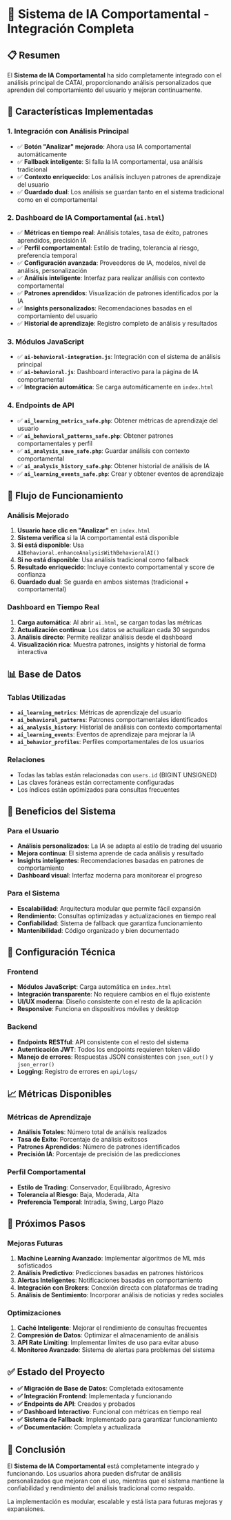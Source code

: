 # 🧠 Sistema de IA Comportamental - Integración Completa

## 📋 Resumen

El **Sistema de IA Comportamental** ha sido completamente integrado con el análisis principal de CATAI, proporcionando análisis personalizados que aprenden del comportamiento del usuario y mejoran continuamente.

## 🚀 Características Implementadas

### **1. Integración con Análisis Principal**
- ✅ **Botón "Analizar" mejorado**: Ahora usa IA comportamental automáticamente
- ✅ **Fallback inteligente**: Si falla la IA comportamental, usa análisis tradicional
- ✅ **Contexto enriquecido**: Los análisis incluyen patrones de aprendizaje del usuario
- ✅ **Guardado dual**: Los análisis se guardan tanto en el sistema tradicional como en el comportamental

### **2. Dashboard de IA Comportamental (`ai.html`)**
- ✅ **Métricas en tiempo real**: Análisis totales, tasa de éxito, patrones aprendidos, precisión IA
- ✅ **Perfil comportamental**: Estilo de trading, tolerancia al riesgo, preferencia temporal
- ✅ **Configuración avanzada**: Proveedores de IA, modelos, nivel de análisis, personalización
- ✅ **Análisis inteligente**: Interfaz para realizar análisis con contexto comportamental
- ✅ **Patrones aprendidos**: Visualización de patrones identificados por la IA
- ✅ **Insights personalizados**: Recomendaciones basadas en el comportamiento del usuario
- ✅ **Historial de aprendizaje**: Registro completo de análisis y resultados

### **3. Módulos JavaScript**
- ✅ **`ai-behavioral-integration.js`**: Integración con el sistema de análisis principal
- ✅ **`ai-behavioral.js`**: Dashboard interactivo para la página de IA comportamental
- ✅ **Integración automática**: Se carga automáticamente en `index.html`

### **4. Endpoints de API**
- ✅ **`ai_learning_metrics_safe.php`**: Obtener métricas de aprendizaje del usuario
- ✅ **`ai_behavioral_patterns_safe.php`**: Obtener patrones comportamentales y perfil
- ✅ **`ai_analysis_save_safe.php`**: Guardar análisis con contexto comportamental
- ✅ **`ai_analysis_history_safe.php`**: Obtener historial de análisis de IA
- ✅ **`ai_learning_events_safe.php`**: Crear y obtener eventos de aprendizaje

## 🔄 Flujo de Funcionamiento

### **Análisis Mejorado**
1. **Usuario hace clic en "Analizar"** en `index.html`
2. **Sistema verifica** si la IA comportamental está disponible
3. **Si está disponible**: Usa `AIBehavioral.enhanceAnalysisWithBehavioralAI()`
4. **Si no está disponible**: Usa análisis tradicional como fallback
5. **Resultado enriquecido**: Incluye contexto comportamental y score de confianza
6. **Guardado dual**: Se guarda en ambos sistemas (tradicional + comportamental)

### **Dashboard en Tiempo Real**
1. **Carga automática**: Al abrir `ai.html`, se cargan todas las métricas
2. **Actualización continua**: Los datos se actualizan cada 30 segundos
3. **Análisis directo**: Permite realizar análisis desde el dashboard
4. **Visualización rica**: Muestra patrones, insights y historial de forma interactiva

## 📊 Base de Datos

### **Tablas Utilizadas**
- **`ai_learning_metrics`**: Métricas de aprendizaje del usuario
- **`ai_behavioral_patterns`**: Patrones comportamentales identificados
- **`ai_analysis_history`**: Historial de análisis con contexto comportamental
- **`ai_learning_events`**: Eventos de aprendizaje para mejorar la IA
- **`ai_behavior_profiles`**: Perfiles comportamentales de los usuarios

### **Relaciones**
- Todas las tablas están relacionadas con `users.id` (BIGINT UNSIGNED)
- Las claves foráneas están correctamente configuradas
- Los índices están optimizados para consultas frecuentes

## 🎯 Beneficios del Sistema

### **Para el Usuario**
- **Análisis personalizados**: La IA se adapta al estilo de trading del usuario
- **Mejora continua**: El sistema aprende de cada análisis y resultado
- **Insights inteligentes**: Recomendaciones basadas en patrones de comportamiento
- **Dashboard visual**: Interfaz moderna para monitorear el progreso

### **Para el Sistema**
- **Escalabilidad**: Arquitectura modular que permite fácil expansión
- **Rendimiento**: Consultas optimizadas y actualizaciones en tiempo real
- **Confiabilidad**: Sistema de fallback que garantiza funcionamiento
- **Mantenibilidad**: Código organizado y bien documentado

## 🔧 Configuración Técnica

### **Frontend**
- **Módulos JavaScript**: Carga automática en `index.html`
- **Integración transparente**: No requiere cambios en el flujo existente
- **UI/UX moderna**: Diseño consistente con el resto de la aplicación
- **Responsive**: Funciona en dispositivos móviles y desktop

### **Backend**
- **Endpoints RESTful**: API consistente con el resto del sistema
- **Autenticación JWT**: Todos los endpoints requieren token válido
- **Manejo de errores**: Respuestas JSON consistentes con `json_out()` y `json_error()`
- **Logging**: Registro de errores en `api/logs/`

## 📈 Métricas Disponibles

### **Métricas de Aprendizaje**
- **Análisis Totales**: Número total de análisis realizados
- **Tasa de Éxito**: Porcentaje de análisis exitosos
- **Patrones Aprendidos**: Número de patrones identificados
- **Precisión IA**: Porcentaje de precisión de las predicciones

### **Perfil Comportamental**
- **Estilo de Trading**: Conservador, Equilibrado, Agresivo
- **Tolerancia al Riesgo**: Baja, Moderada, Alta
- **Preferencia Temporal**: Intradía, Swing, Largo Plazo

## 🚀 Próximos Pasos

### **Mejoras Futuras**
1. **Machine Learning Avanzado**: Implementar algoritmos de ML más sofisticados
2. **Análisis Predictivo**: Predicciones basadas en patrones históricos
3. **Alertas Inteligentes**: Notificaciones basadas en comportamiento
4. **Integración con Brokers**: Conexión directa con plataformas de trading
5. **Análisis de Sentimiento**: Incorporar análisis de noticias y redes sociales

### **Optimizaciones**
1. **Caché Inteligente**: Mejorar el rendimiento de consultas frecuentes
2. **Compresión de Datos**: Optimizar el almacenamiento de análisis
3. **API Rate Limiting**: Implementar límites de uso para evitar abuso
4. **Monitoreo Avanzado**: Sistema de alertas para problemas del sistema

## ✅ Estado del Proyecto

- **✅ Migración de Base de Datos**: Completada exitosamente
- **✅ Integración Frontend**: Implementada y funcionando
- **✅ Endpoints de API**: Creados y probados
- **✅ Dashboard Interactivo**: Funcional con métricas en tiempo real
- **✅ Sistema de Fallback**: Implementado para garantizar funcionamiento
- **✅ Documentación**: Completa y actualizada

## 🎉 Conclusión

El **Sistema de IA Comportamental** está completamente integrado y funcionando. Los usuarios ahora pueden disfrutar de análisis personalizados que mejoran con el uso, mientras que el sistema mantiene la confiabilidad y rendimiento del análisis tradicional como respaldo.

La implementación es modular, escalable y está lista para futuras mejoras y expansiones.
